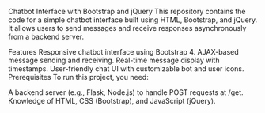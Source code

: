 Chatbot Interface with Bootstrap and jQuery
This repository contains the code for a simple chatbot interface built using HTML, Bootstrap, and jQuery. It allows users to send messages and receive responses asynchronously from a backend server.

Features
Responsive chatbot interface using Bootstrap 4.
AJAX-based message sending and receiving.
Real-time message display with timestamps.
User-friendly chat UI with customizable bot and user icons.
Prerequisites
To run this project, you need:

A backend server (e.g., Flask, Node.js) to handle POST requests at /get.
Knowledge of HTML, CSS (Bootstrap), and JavaScript (jQuery).
